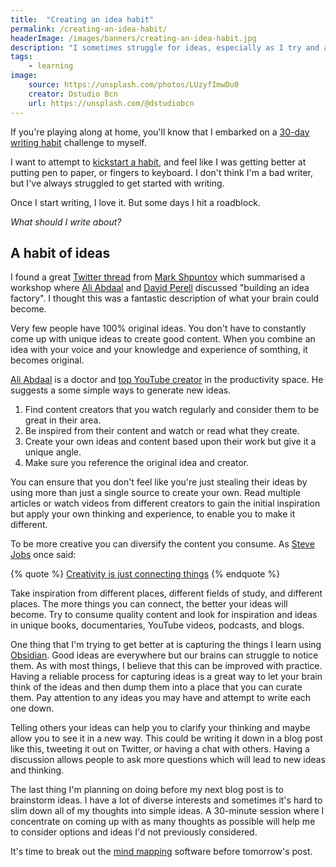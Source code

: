 ```yaml
---
title:  "Creating an idea habit"
permalink: /creating-an-idea-habit/
headerImage: /images/banners/creating-an-idea-habit.jpg
description: "I sometimes struggle for ideas, especially as I try and a daily blog post for 30 days. Here are a few ideas on how to kickstart a habit of idea generation."
tags:
    - learning
image:
    source: https://unsplash.com/photos/LUzyfImwDu0
    creator: Dstudio Bcn
    url: https://unsplash.com/@dstudiobcn
---
```


If you're playing along at home, you'll know that I embarked on a [30-day writing habit](/creating-a-writing-habit/) challenge to myself.

I want to attempt to [kickstart a habit](https://charlesduhigg.com/how-habits-work/), and feel like I was getting better at putting pen to paper, or fingers to keyboard. I don't think I'm a bad writer, but I've always struggled to get started with writing. 

Once I start writing, I love it. But some days I hit a roadblock.

*What should I write about?*

## A habit of ideas

I found a great [Twitter thread](https://twitter.com/MarkShpuntov/status/1357834827748302855) from [Mark Shpuntov](https://twitter.com/MarkShpuntov/) which summarised a workshop where [Ali Abdaal](https://twitter.com/AliAbdaal/) and [David Perell](https://twitter.com/david_perell) discussed "building an idea factory". I thought this was a fantastic description of what your brain could become.

Very few people have 100% original ideas. You don't have to constantly come up with unique ideas to create good content. When you combine an idea with your voice and your knowledge and experience of somthing, it becomes original.

[Ali Abdaal](https://aliabdaal.com/) is a doctor and [top YouTube creator](https://www.youtube.com/user/Sepharoth64) in the productivity space. He suggests a some simple ways to generate new ideas.

1. Find content creators that you watch regularly and consider them to be great in their area.
2. Be inspired from their content and watch or read what they create.
3. Create your own ideas and content based upon their work but give it a unique angle.
4. Make sure you reference the original idea and creator.

You can ensure that you don't feel like you're just stealing their ideas by using more than just a single source to create your own. Read multiple articles or watch videos from different creators to gain the initial inspiration but apply your own thinking and experience, to enable you to make it different.

To be more creative you can diversify the content you consume. As [Steve Jobs](https://en.wikipedia.org/wiki/Steve_Jobs) once said:

{% quote %}
[Creativity is just connecting things](https://www.wired.com/1996/02/jobs-2/)
{% endquote %}

Take inspiration from different places, different fields of study, and different places. The more things you can connect, the better your ideas will become. Try to consume quality content and look for inspiration and ideas in unique books, documentaries, YouTube videos, podcasts, and blogs.

One thing that I'm trying to get better at is capturing the things I learn using [Obsidian](/beginners-guide-note-taking-obsidian/). Good ideas are everywhere but our brains can struggle to notice them. As with most things, I believe that this can be improved with practice. Having a reliable process for capturing ideas is a great way to let your brain think of the ideas and then dump them into a place that you can curate them. Pay attention to any ideas you may have and attempt to write each one down.

Telling others your ideas can help you to clarify your thinking and maybe allow you to see it in a new way. This could be writing it down in a blog post like this, tweeting it out on Twitter, or having a chat with others. Having a discussion allows people to ask more questions which will lead to new ideas and thinking.

The last thing I'm planning on doing before my next blog post is to brainstorm ideas. I have a lot of diverse interests and sometimes it's hard to slim down all of my thoughts into simple ideas. A 30-minute session where I concentrate on coming up with as many thoughts as possible will help me to consider options and ideas I'd not previously considered.

It's time to break out the [mind mapping](https://en.wikipedia.org/wiki/Mind_map) software before tomorrow's post.